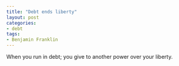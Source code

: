 ```yaml
---
title: "Debt ends liberty"
layout: post
categories:
- debt
tags:
- Benjamin Franklin
---
```


When you run in debt; you give to another power over your liberty.